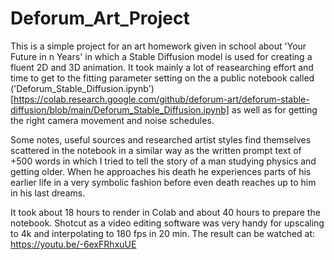 # Deforum_Art_Project

This is a simple project for an art homework given in school about 'Your Future in n Years' in which a Stable Diffusion model is used for creating a fluent 2D and 3D animation. It took mainly a lot of reasearching effort and time to get to the fitting parameter setting on the a public notebook called ('Deforum_Stable_Diffusion.ipynb')[https://colab.research.google.com/github/deforum-art/deforum-stable-diffusion/blob/main/Deforum_Stable_Diffusion.ipynb] as well as for getting the right camera movement and noise schedules.

Some notes, useful sources and researched artist styles find themselves scattered in the notebook in a similar way as the written prompt text of +500 words in which I tried to tell the story of a man studying physics and getting older. When he approaches his death he experiences parts of his earlier life in a very symbolic fashion before even death reaches up to him in his last dreams.

It took about 18 hours to render in Colab and about 40 hours to prepare the notebook. Shotcut as a video editing software was very handy for upscaling to 4k and interpolating to 180 fps in 20 min. 
The result can be watched at: https://youtu.be/-6exFRhxuUE
